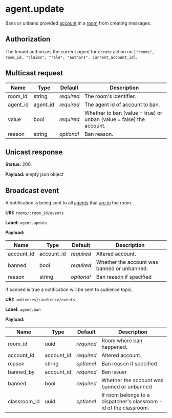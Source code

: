 # agent.update

Bans or unbans provided [account](../agent.md#agent) in a [room](../room.md#room) from creating messages.

## Authorization

The tenant authorizes the current _agent_ for `create` action on `["rooms", room_id, "claims", "role", "authors", current_account_id]`.

## Multicast request

Name             | Type                 | Default    | Description
---------------- | -------------------- | ---------- | ------------------
room_id          | string               | _required_ | The room's identifier.
agent_id         | agent_id             | _required_ | The agent id of account to ban.
value            | bool                 | _required_ | Whether to ban (value = true) or unban (value = false) the account.
reason           | string               | _optional_ | Ban reason.

## Unicast response

**Status:** 200.

**Payload:** empty json object


## Broadcast event

A notification is being sent to all [agents](../agent.md#agent) that
[are in](../room/enter.md) the room.

**URI:** `rooms/:room_id/events`

**Label:** `agent.update`.

**Payload:**

Name             | Type        | Default    | Description
---------------- | ----------- | ---------- | -----------------------------------
account_id       | account_id  | _required_ | Altered account.
banned           | bool        | _required_ | Whether the account was banned or unbanned.
reason           | string      | _optional_ | Ban reason if specified

If banned is true a notification will be sent to audience topic.

**URI:** `audiences/:audience/events`

**Label:** `agent.ban`

**Payload:**

Name             | Type        | Default    | Description
---------------- | ----------- | ---------- | -----------------------------------
room_id          | uuid        | _required_ | Room where ban happened.
account_id       | account_id  | _required_ | Altered account.
reason           | string      | _optional_ | Ban reason if specified
banned_by        | account_id  | _required_ | Ban issuer
banned           | bool        | _required_ | Whether the account was banned or unbanned
classroom_id     | uuid        | _optional_ | If room belongs to a dispatcher's classroom - id of the classroom.
